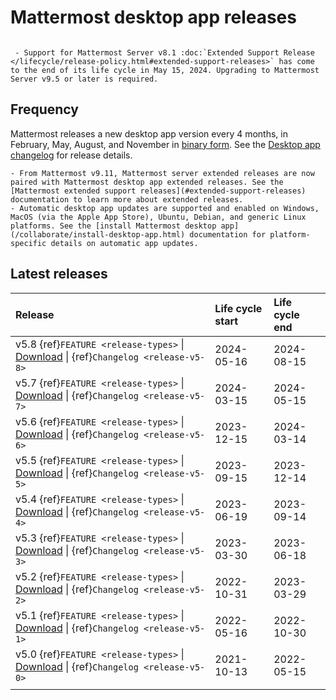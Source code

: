 # Mattermost desktop app releases

```{include} ../_static/badges/allplans-cloud-selfhosted.md
```

```{Important}
 - Support for Mattermost Server v8.1 :doc:`Extended Support Release </lifecycle/release-policy.html#extended-support-releases>` has come to the end of its life cycle in May 15, 2024. Upgrading to Mattermost Server v9.5 or later is required.
```

## Frequency

Mattermost releases a new desktop app version every 4 months, in February, May, August, and November in [binary form](https://docs.mattermost.com/collaborate/install-desktop-app.html#install-and-update-the-mattermost-desktop-app). See the [Desktop app changelog](/lifecycle/desktop-app-changelog) for release details.


```{Important}
- From Mattermost v9.11, Mattermost server extended releases are now paired with Mattermost desktop app extended releases. See the [Mattermost extended support releases](#extended-support-releases) documentation to learn more about extended releases.
- Automatic desktop app updates are supported and enabled on Windows, MacOS (via the Apple App Store), Ubuntu, Debian, and generic Linux platforms. See the [install Mattermost desktop app](/collaborate/install-desktop-app.html) documentation for platform-specific details on automatic app updates.
```

## Latest releases

| **Release** | **Life cycle start** | **Life cycle end** |
|:---|:---|:---|
| v5.8 {ref}`FEATURE <release-types>` \| [Download](https://github.com/mattermost/desktop/releases/tag/v5.8.0) \| {ref}`Changelog <release-v5-8>` | 2024-05-16 | 2024-08-15 |
| v5.7 {ref}`FEATURE <release-types>` \| [Download](https://github.com/mattermost/desktop/releases/tag/v5.7.0) \| {ref}`Changelog <release-v5-7>` | 2024-03-15 | 2024-05-15 |
| v5.6 {ref}`FEATURE <release-types>` \| [Download](https://github.com/mattermost/desktop/releases/tag/v5.6.0) \| {ref}`Changelog <release-v5-6>` | 2023-12-15 | 2024-03-14 |
| v5.5 {ref}`FEATURE <release-types>` \| [Download](https://github.com/mattermost/desktop/releases/tag/v5.5.0) \| {ref}`Changelog <release-v5-5>` | 2023-09-15 | 2023-12-14 |
| v5.4 {ref}`FEATURE <release-types>` \| [Download](https://github.com/mattermost/desktop/releases/tag/v5.4.0) \| {ref}`Changelog <release-v5-4>` | 2023-06-19 | 2023-09-14 |
| v5.3 {ref}`FEATURE <release-types>` \| [Download](https://github.com/mattermost/desktop/releases/tag/v5.3.0) \| {ref}`Changelog <release-v5-3>` | 2023-03-30 | 2023-06-18 |
| v5.2 {ref}`FEATURE <release-types>` \| [Download](https://github.com/mattermost/desktop/releases/tag/v5.2.0) \| {ref}`Changelog <release-v5-2>` | 2022-10-31 | 2023-03-29 |
| v5.1 {ref}`FEATURE <release-types>` \| [Download](https://github.com/mattermost/desktop/releases/tag/v5.1.0) \| {ref}`Changelog <release-v5-1>` | 2022-05-16 | 2022-10-30 |
| v5.0 {ref}`FEATURE <release-types>` \| [Download](https://github.com/mattermost/desktop/releases/tag/v5.0.0) \| {ref}`Changelog <release-v5-0>` | 2021-10-13 | 2022-05-15 |
|  |  |  |
